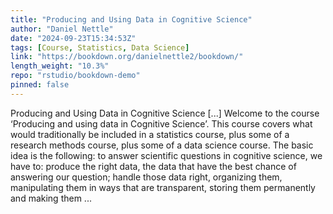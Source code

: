 ```yaml
---
title: "Producing and Using Data in Cognitive Science"
author: "Daniel Nettle"
date: "2024-09-23T15:34:53Z"
tags: [Course, Statistics, Data Science]
link: "https://bookdown.org/danielnettle2/bookdown/"
length_weight: "10.3%"
repo: "rstudio/bookdown-demo"
pinned: false
---
```


Producing and Using Data in Cognitive Science [...] Welcome to the course ‘Producing and using data in Cognitive Science’. This course covers what would traditionally be included in a statistics course, plus some of a research methods course, plus some of a data science course. The basic idea is the following: to answer scientific questions in cognitive science, we have to: produce the right data, the data that have the best chance of answering our question; handle those data right, organizing them, manipulating them in ways that are transparent, storing them permanently and making them ...
